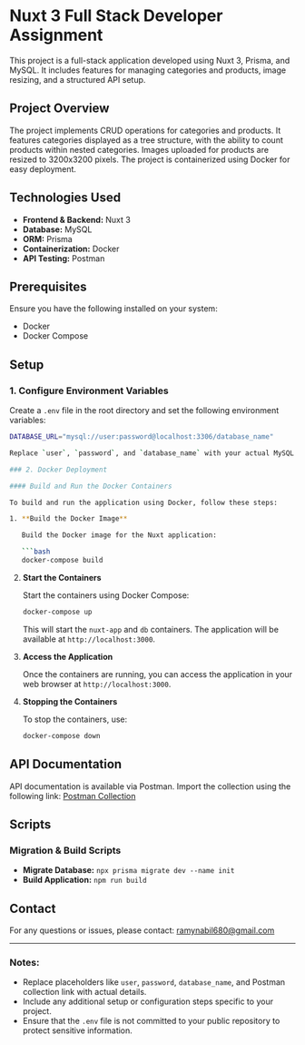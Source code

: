 # Nuxt 3 Full Stack Developer Assignment

This project is a full-stack application developed using Nuxt 3, Prisma, and MySQL. It includes features for managing categories and products, image resizing, and a structured API setup.

## Project Overview

The project implements CRUD operations for categories and products. It features categories displayed as a tree structure, with the ability to count products within nested categories. Images uploaded for products are resized to 3200x3200 pixels. The project is containerized using Docker for easy deployment.

## Technologies Used

- **Frontend & Backend:** Nuxt 3
- **Database:** MySQL
- **ORM:** Prisma
- **Containerization:** Docker
- **API Testing:** Postman

## Prerequisites

Ensure you have the following installed on your system:

- Docker
- Docker Compose

## Setup

### 1. Configure Environment Variables

Create a `.env` file in the root directory and set the following environment variables:

```bash
DATABASE_URL="mysql://user:password@localhost:3306/database_name"

Replace `user`, `password`, and `database_name` with your actual MySQL credentials.

### 2. Docker Deployment

#### Build and Run the Docker Containers

To build and run the application using Docker, follow these steps:

1. **Build the Docker Image**

   Build the Docker image for the Nuxt application:

   ```bash
   docker-compose build
   ```

2. **Start the Containers**

   Start the containers using Docker Compose:

   ```bash
   docker-compose up
   ```

   This will start the `nuxt-app` and `db` containers. The application will be available at `http://localhost:3000`.

3. **Access the Application**

   Once the containers are running, you can access the application in your web browser at `http://localhost:3000`.

4. **Stopping the Containers**

   To stop the containers, use:

   ```bash
   docker-compose down
   ```

## API Documentation

API documentation is available via Postman. Import the collection using the following link:
[Postman Collection](https://raw.githubusercontent.com/ramynabilmahmoud/nuxt-fullstack-categories-products-main/main/nuxt-fullstack-categories-products.postman_collection.json)

## Scripts

### Migration & Build Scripts

- **Migrate Database:** `npx prisma migrate dev --name init`
- **Build Application:** `npm run build`

## Contact

For any questions or issues, please contact: [ramynabil680@gmail.com](mailto:ramynabil680@gmail.com)

---

### Notes:

- Replace placeholders like `user`, `password`, `database_name`, and Postman collection link with actual details.
- Include any additional setup or configuration steps specific to your project.
- Ensure that the `.env` file is not committed to your public repository to protect sensitive information.
